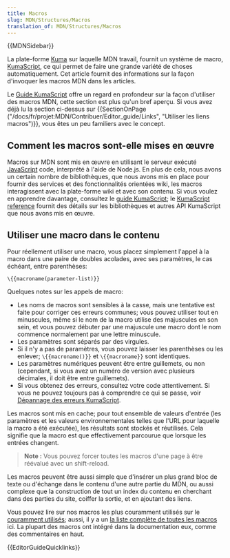 ```yaml
---
title: Macros
slug: MDN/Structures/Macros
translation_of: MDN/Structures/Macros
---
```

{{MDNSidebar}}

La plate-forme [Kuma](/fr/docs/projet:MDN/Kuma "/fr/docs/projet:MDN/Kuma") sur laquelle MDN travail, fournit un système de macro, [KumaScript](/docs/fr/projet:MDN/Kuma/KumaScript_guide "/docs/fr/projet: MDN/Kuma/KumaScript_guide"), ce qui permet de faire une grande variété de choses automatiquement. Cet article fournit des informations sur la façon d'invoquer les macros MDN dans les articles.

Le [Guide KumaScript](/docs/fr/projet:MDN/Kuma/KumaScript_guide "/fr/docs/projet:MDN/Kuma/KumaScript_guide ") offre un regard en profondeur sur la façon d'utiliser des macros MDN, cette section est plus qu'un bref aperçu. Si vous avez déjà lu la section ci-dessus sur {{SectionOnPage ("/docs/fr/projet:MDN/Contribuer/Editor_guide/Links", "Utiliser les liens macros")}}, vous êtes un peu familiers avec le concept.

## Comment les macros sont-elle mises en œuvre

Macros sur MDN sont mis en œuvre en utilisant le serveur exécuté [JavaScript](/fr/docs/Web/JavaScript) code, interprété à l'aide de Node.js. En plus de cela, nous avons un certain nombre de bibliothèques, que nous avons mis en place pour fournir des services et des fonctionnalités orientées wiki, les macros interagissent avec la plate-forme wiki et avec son contenu. Si vous voulez en apprendre davantage, consultez le [guide KumaScript](/docs/fr/projet:MDN/Kuma/KumaScript_guide); le [KumaScript reference](/docs/fr/projet:MDN/Kuma/KumaScript_reference) fournit des détails sur les bibliothèques et autres API KumaScript que nous avons mis en œuvre.

## Utiliser une macro dans le contenu

Pour réellement utiliser une macro, vous placez simplement l'appel à la macro dans une paire de doubles acolades, avec ses paramètres, le cas échéant, entre parenthèses:

    \{{macroname(parameter-list)}}

Quelques notes sur les appels de macro:

- Les noms de macros sont sensibles à la casse, mais une tentative est faite pour corriger ces erreurs communes; vous pouvez utiliser tout en minuscules, même si le nom de la macro utilise des majuscules en son sein, et vous pouvez débuter par une majuscule une macro dont le nom commence normalement par une lettre minuscule.
- Les paramètres sont séparés par des virgules.
- Si il n'y a pas de paramètres, vous pouvez laisser les parenthèses ou les enlever; `\{{macroname()}}` et `\{{macroname}}` sont identiques.
- Les paramètres numériques peuvent être entre guillemets, ou non (cependant, si vous avez un numéro de version avec plusieurs décimales, il doit être entre guillemets).
- Si vous obtenez des erreurs, consultez votre code attentivement. Si vous ne pouvez toujours pas à comprendre ce qui se passe, voir [Dépannage des erreurs KumaScript](/fr/docs/MDN/Kuma/Troubleshooting_KumaScript_errors).

Les macros sont mis en cache; pour tout ensemble de valeurs d'entrée (les paramètres et les valeurs environnementales telles que l'URL pour laquelle la macro a été exécutée), les résultats sont stockés et réutilisés. Cela signifie que la macro est que effectivement parcourue que lorsque les entrées changent.

> **Note :** Vous pouvez forcer toutes les macros d'une page à être réévalué avec un shift-reload.

Les macros peuvent être aussi simple que d'insérer un plus grand bloc de texte ou d'échange dans le contenu d'une autre partie du MDN, ou aussi complexe que la construction de tout un index du contenu en cherchant dans des parties du site, coiffer la sortie, et en ajoutant des liens.

Vous pouvez lire sur nos macros les plus couramment utilisés sur le [couramment utilisés](/fr/docs/MDN/Contribute/Structures/Macros/Commonly-used_macros); aussi, il y a un [la liste complète de toutes les macros](https://developer.mozilla.org/fr/docs/templates) ici. La plupart des macros ont intégré dans la documentation eux, comme des commentaires en haut.

{{EditorGuideQuicklinks}}

